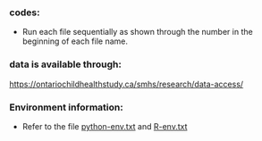 ### codes:
* Run each file sequentially as shown through the number in the beginning of each file name.

### data is available through:
https://ontariochildhealthstudy.ca/smhs/research/data-access/

### Environment information:
* Refer to the file [python-env.txt](python-env.txt) and [R-env.txt](R-env.txt)
